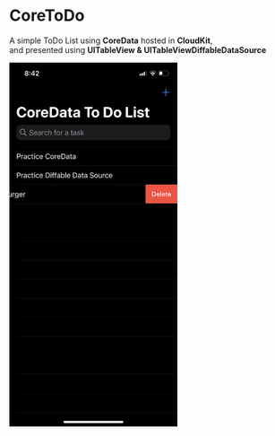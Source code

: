 # CoreToDo
A simple ToDo List using **CoreData** hosted in **CloudKit**, <br>and presented using **UITableView & UITableViewDiffableDataSource**


<img src="https://github.com/bogdandovgopol/CoreToDo/blob/master/screen.jpeg?raw=true" width="300" />
